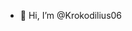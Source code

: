 - 👋 Hi, I’m @Krokodilius06


<!---
Krokodilius06/Krokodilius06 is a ✨ special ✨ repository because its `README.md` (this file) appears on your GitHub profile.
You can click the Preview link to take a look at your changes.
--->
